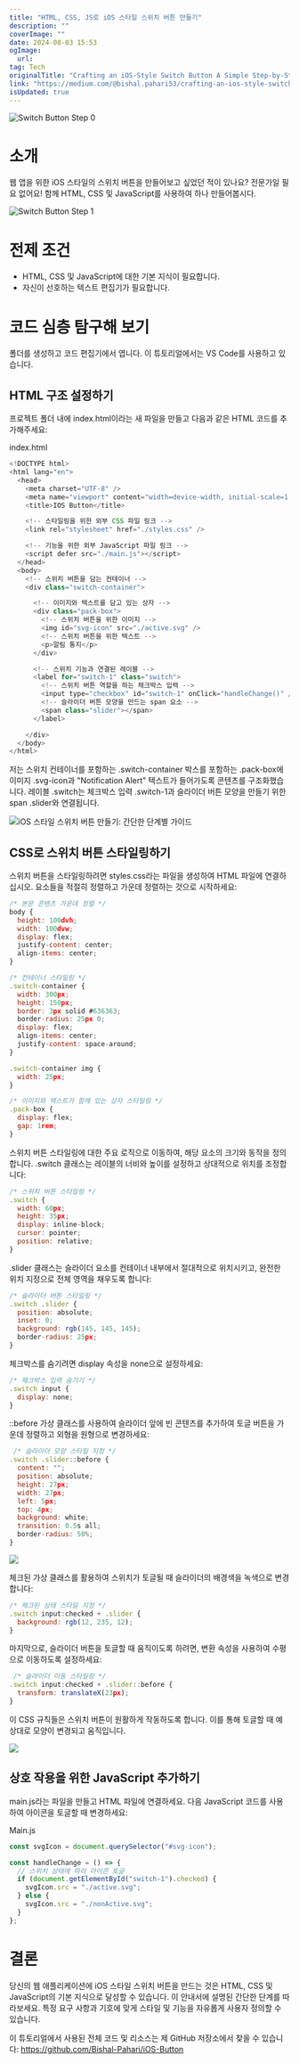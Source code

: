```yaml
---
title: "HTML, CSS, JS로 iOS 스타일 스위치 버튼 만들기"
description: ""
coverImage: ""
date: 2024-08-03 15:53
ogImage: 
  url: 
tag: Tech
originalTitle: "Crafting an iOS-Style Switch Button A Simple Step-by-Step Guide"
link: "https://medium.com/@bishal.pahari53/crafting-an-ios-style-switch-button-a-simple-step-by-step-guide-774d8a977484"
isUpdated: true
---
```






![Switch Button Step 0](/assets/img/Crafting-an-iOS-Style-Switch-Button:-A-Simple-Step-by-Step-Guide_0.png)

# 소개

웹 앱을 위한 iOS 스타일의 스위치 버튼을 만들어보고 싶었던 적이 있나요? 전문가일 필요 없어요! 함께 HTML, CSS 및 JavaScript를 사용하여 하나 만들어봅시다.

![Switch Button Step 1](/assets/img/Crafting-an-iOS-Style-Switch-Button:-A-Simple-Step-by-Step-Guide_1.png)

<div class="content-ad"></div>

# 전제 조건

- HTML, CSS 및 JavaScript에 대한 기본 지식이 필요합니다.
- 자신이 선호하는 텍스트 편집기가 필요합니다.

# 코드 심층 탐구해 보기

폴더를 생성하고 코드 편집기에서 엽니다. 이 튜토리얼에서는 VS Code를 사용하고 있습니다.

<div class="content-ad"></div>

## HTML 구조 설정하기

프로젝트 폴더 내에 index.html이라는 새 파일을 만들고 다음과 같은 HTML 코드를 추가해주세요:

index.html

```js
<!DOCTYPE html>
<html lang="en">
  <head>
    <meta charset="UTF-8" />
    <meta name="viewport" content="width=device-width, initial-scale=1.0" />
    <title>IOS Button</title>

    <!-- 스타일링을 위한 외부 CSS 파일 링크 -->
    <link rel="stylesheet" href="./styles.css" />

    <!-- 기능을 위한 외부 JavaScript 파일 링크 -->
    <script defer src="./main.js"></script>
  </head>
  <body>
    <!-- 스위치 버튼을 담는 컨테이너 -->
    <div class="switch-container">

      <!-- 이미지와 텍스트를 담고 있는 상자 -->
      <div class="pack-box">
        <!-- 스위치 버튼을 위한 이미지 -->
        <img id="svg-icon" src="./active.svg" />
        <!-- 스위치 버튼을 위한 텍스트 -->
        <p>알림 통지</p>
      </div>

      <!-- 스위치 기능과 연결된 레이블 -->
      <label for="switch-1" class="switch">
        <!-- 스위치 버튼 역할을 하는 체크박스 입력 -->
        <input type="checkbox" id="switch-1" onClick="handleChange()" />
        <!-- 슬라이더 버튼 모양을 만드는 span 요소 -->
        <span class="slider"></span>
      </label>

    </div>
  </body>
</html>
```

<div class="content-ad"></div>

저는 스위치 컨테이너를 포함하는 .switch-container 박스를 포함하는 .pack-box에 이미지 .svg-icon과 "Notification Alert" 텍스트가 들어가도록 콘텐츠를 구조화했습니다. 레이블 .switch는 체크박스 입력 .switch-1과 슬라이더 버튼 모양을 만들기 위한 span .slider와 연결됩니다.

![iOS 스타일 스위치 버튼 만들기: 간단한 단계별 가이드](/assets/img/Crafting-an-iOS-Style-Switch-Button:-A-Simple-Step-by-Step-Guide_2.png)

## CSS로 스위치 버튼 스타일링하기

스위치 버튼을 스타일링하려면 styles.css라는 파일을 생성하여 HTML 파일에 연결하십시오. 요소들을 적절히 정렬하고 가운데 정렬하는 것으로 시작하세요:

<div class="content-ad"></div>

```js
/* 본문 콘텐츠 가운데 정렬 */
body {
  height: 100dvh;
  width: 100dvw;
  display: flex;
  justify-content: center;
  align-items: center;
}

/* 컨테이너 스타일링 */
.switch-container {
  width: 300px;
  height: 150px;
  border: 3px solid #636363;
  border-radius: 25px 0;
  display: flex;
  align-items: center;
  justify-content: space-around;
}

.switch-container img {
  width: 25px;
}

/* 이미지와 텍스트가 함께 있는 상자 스타일링 */
.pack-box {
  display: flex;
  gap: 1rem;
}
```

스위치 버튼 스타일링에 대한 주요 로직으로 이동하여, 해당 요소의 크기와 동작을 정의합니다. .switch 클래스는 레이블의 너비와 높이를 설정하고 상대적으로 위치를 조정합니다:

```js
/* 스위치 버튼 스타일링 */
.switch {
  width: 60px;
  height: 35px;
  display: inline-block;
  cursor: pointer;
  position: relative;
}
```

.slider 클래스는 슬라이더 요소를 컨테이너 내부에서 절대적으로 위치시키고, 완전한 위치 지정으로 전체 영역을 채우도록 합니다:

<div class="content-ad"></div>

```js
/* 슬라이더 버튼 스타일링 */
.switch .slider {
  position: absolute;
  inset: 0;
  background: rgb(145, 145, 145);
  border-radius: 25px;
}
```

체크박스를 숨기려면 display 속성을 none으로 설정하세요:

```js
/* 체크박스 입력 숨기기 */
.switch input {
  display: none;
}
```

::before 가상 클래스를 사용하여 슬라이더 앞에 빈 콘텐츠를 추가하여 토글 버튼을 가운데 정렬하고 외형을 원형으로 변경하세요:

<div class="content-ad"></div>

```js
 /* 슬라이더 모양 스타일 지정 */
.switch .slider::before {
  content: "";
  position: absolute;
  height: 27px;
  width: 27px;
  left: 5px;
  top: 4px;
  background: white;
  transition: 0.5s all;
  border-radius: 50%;
}
```

<img src="/assets/img/Crafting-an-iOS-Style-Switch-Button:-A-Simple-Step-by-Step-Guide_3.png" />

체크된 가상 클래스를 활용하여 스위치가 토글될 때 슬라이더의 배경색을 녹색으로 변경합니다:

```js
/* 체크된 상태 스타일 지정 */
.switch input:checked + .slider {
  background: rgb(12, 235, 12);
}
```

<div class="content-ad"></div>

마지막으로, 슬라이더 버튼을 토글할 때 움직이도록 하려면, 변환 속성을 사용하여 수평으로 이동하도록 설정하세요:

```js
 /* 슬라이더 이동 스타일링 */
.switch input:checked + .slider::before {
  transform: translateX(23px);
}
```

이 CSS 규칙들은 스위치 버튼이 원활하게 작동하도록 합니다. 이를 통해 토글할 때 예상대로 모양이 변경되고 움직입니다.

<img src="https://miro.medium.com/v2/resize:fit:612/1*fnc3gUFrouST3MueP2XmZQ.gif" />

<div class="content-ad"></div>

## 상호 작용을 위한 JavaScript 추가하기

main.js라는 파일을 만들고 HTML 파일에 연결하세요. 다음 JavaScript 코드를 사용하여 아이콘을 토글할 때 변경하세요:

Main.js

```js
const svgIcon = document.querySelector("#svg-icon");

const handleChange = () => {
  // 스위치 상태에 따라 아이콘 토글
  if (document.getElementById("switch-1").checked) {
    svgIcon.src = "./active.svg";
  } else {
    svgIcon.src = "./nonActive.svg";
  }
};
```

<div class="content-ad"></div>

# 결론

당신의 웹 애플리케이션에 iOS 스타일 스위치 버튼을 만드는 것은 HTML, CSS 및 JavaScript의 기본 지식으로 달성할 수 있습니다. 이 안내서에 설명된 간단한 단계를 따라보세요. 특정 요구 사항과 기호에 맞게 스타일 및 기능을 자유롭게 사용자 정의할 수 있습니다.

이 튜토리얼에서 사용된 전체 코드 및 리소스는 제 GitHub 저장소에서 찾을 수 있습니다: https://github.com/Bishal-Pahari/iOS-Button
